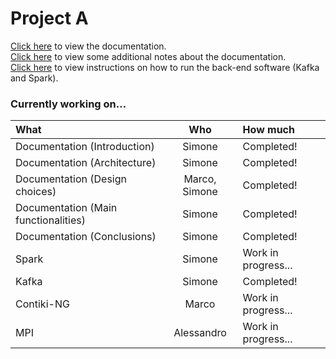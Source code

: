 # Project A

[Click here](documentation.md) to view the documentation.  
[Click here](documentation_notes.md) to view some additional notes about the documentation.  
[Click here](HOWTORUN.md) to view instructions on how to run the back-end software (Kafka and Spark).

### Currently working on...

| What | Who | How much |
|:-|:-:|:-|
| Documentation (Introduction) | Simone | Completed! |
| Documentation (Architecture) | Simone | Completed! |
| Documentation (Design choices) | Marco, Simone | Completed! |
| Documentation (Main functionalities) | Simone | Completed! |
| Documentation (Conclusions) | Simone | Completed! |
| Spark | Simone | Work in progress... |
| Kafka | Simone | Completed! |
| Contiki-NG | Marco | Work in progress... |
| MPI | Alessandro | Work in progress... |
